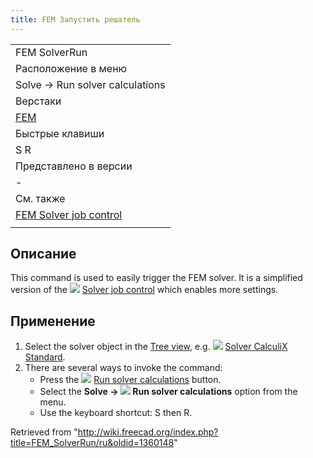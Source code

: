 ```yaml
---
title: FEM Запустить решатель
---
```

|  |
| --- |
| FEM SolverRun |
| Расположение в меню |
| Solve → Run solver calculations |
| Верстаки |
| [FEM](/FEM_Workbench/ru "FEM Workbench/ru") |
| Быстрые клавиши |
| S R |
| Представлено в версии |
| - |
| См. также |
| [FEM Solver job control](/FEM_SolverControl/ru "FEM SolverControl/ru") |
|  |

## Описание

This command is used to easily trigger the FEM solver. It is a simplified version of the ![](/images/FEM_SolverControl.svg) [Solver job control](/FEM_SolverControl "FEM SolverControl") which enables more settings.

## Применение

1. Select the solver object in the [Tree view](/Tree_view "Tree view"), e.g. ![](/images/FEM_SolverCalculixCxxtools.svg) [Solver CalculiX Standard](/FEM_SolverCalculixCxxtools "FEM SolverCalculixCxxtools").
2. There are several ways to invoke the command:
   * Press the ![](/images/FEM_SolverRun.svg) [Run solver calculations](/FEM_SolverRun "FEM SolverRun") button.
   * Select the **Solve → ![](/images/FEM_SolverRun.svg) Run solver calculations** option from the menu.
   * Use the keyboard shortcut: S then R.

Retrieved from "<http://wiki.freecad.org/index.php?title=FEM_SolverRun/ru&oldid=1360148>"